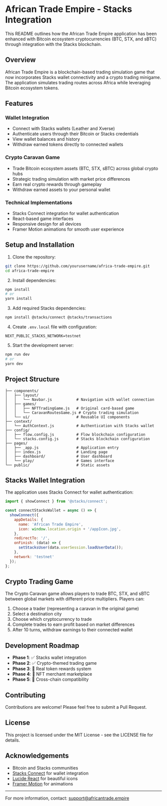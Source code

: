 # African Trade Empire - Stacks Integration

This README outlines how the African Trade Empire application has been enhanced with Bitcoin ecosystem cryptocurrencies (BTC, STX, and sBTC) through integration with the Stacks blockchain.

## Overview

African Trade Empire is a blockchain-based trading simulation game that now incorporates Stacks wallet connectivity and a crypto trading minigame. The application simulates trading routes across Africa while leveraging Bitcoin ecosystem tokens.

## Features

### Wallet Integration
- Connect with Stacks wallets (Leather and Xverse)
- Authenticate users through their Bitcoin or Stacks credentials
- View wallet balances and history
- Withdraw earned tokens directly to connected wallets

### Crypto Caravan Game
- Trade Bitcoin ecosystem assets (BTC, STX, sBTC) across global crypto hubs
- Strategic trading simulation with market price differences
- Earn real crypto rewards through gameplay
- Withdraw earned assets to your personal wallet

### Technical Implementations
- Stacks Connect integration for wallet authentication
- React-based game interfaces
- Responsive design for all devices
- Framer Motion animations for smooth user experience

## Setup and Installation

1. Clone the repository:
```bash
git clone https://github.com/yourusername/africa-trade-empire.git
cd africa-trade-empire
```

2. Install dependencies:
```bash
npm install
# or
yarn install
```

3. Add required Stacks dependencies:
```bash
npm install @stacks/connect @stacks/transactions
```

4. Create `.env.local` file with configuration:
```
NEXT_PUBLIC_STACKS_NETWORK=testnet
```

5. Start the development server:
```bash
npm run dev
# or
yarn dev
```

## Project Structure

```
├── components/
│   ├── layout/
│   │   └── Navbar.js           # Navigation with wallet connection
│   ├── games/
│   │   ├── NFTTradingGame.js   # Original card-based game
│   │   └── CaravanRoutesGame.js # Crypto trading simulation
│   └── ui/                     # Reusable UI components
├── context/
│   └── AuthContext.js          # Authentication with Stacks wallet
├── config/
│   ├── flow.config.js          # Flow blockchain configuration
│   └── stacks.config.js        # Stacks blockchain configuration 
├── pages/
│   ├── _app.js                 # Application entry
│   ├── index.js                # Landing page
│   ├── dashboard/              # User dashboard
│   └── play/                   # Games interface
└── public/                     # Static assets
```

## Stacks Wallet Integration

The application uses Stacks Connect for wallet authentication:

```javascript
import { showConnect } from '@stacks/connect';

const connectStacksWallet = async () => {
  showConnect({
    appDetails: {
      name: 'African Trade Empire',
      icon: window.location.origin + '/appIcon.jpg',
    },
    redirectTo: '/',
    onFinish: (data) => {
      setStacksUser(data.userSession.loadUserData());
    },
    network: 'testnet'
  });
};
```

## Crypto Trading Game

The Crypto Caravan game allows players to trade BTC, STX, and sBTC between global markets with different price multipliers. Players can:

1. Choose a trader (representing a caravan in the original game)
2. Select a destination city 
3. Choose which cryptocurrency to trade
4. Complete trades to earn profit based on market differences
5. After 10 turns, withdraw earnings to their connected wallet

## Development Roadmap

- **Phase 1**: ✅ Stacks wallet integration
- **Phase 2**: ✅ Crypto-themed trading game 
- **Phase 3**: 🔄 Real token rewards system
- **Phase 4**: 🔄 NFT merchant marketplace
- **Phase 5**: 🔄 Cross-chain compatibility

## Contributing

Contributions are welcome! Please feel free to submit a Pull Request.

## License

This project is licensed under the MIT License - see the LICENSE file for details.

## Acknowledgements

- Bitcoin and Stacks communities
- [Stacks Connect](https://github.com/hirosystems/connect) for wallet integration
- [Lucide React](https://lucide.dev/) for beautiful icons
- [Framer Motion](https://www.framer.com/motion/) for animations

---

For more information, contact: support@africantrade.empire